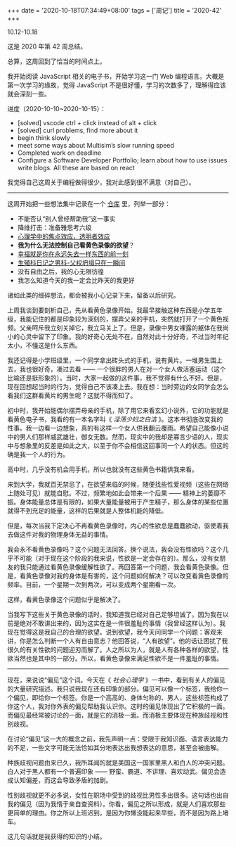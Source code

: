 +++
date = '2020-10-18T07:34:49+08:00'
tags = ['周记']
title = '2020-42'
+++

10.12-10.18

这是 2020 年第 42 周总结。

总算，这周回到了恰当的时间点上。

我开始阅读 JavaScript 相关的电子书，开始学习这一门 Web 编程语言。大概是第一次学习的缘故，觉得 JavaScript 不是很好懂，学习的次数多了，理解得应该就会深刻一些。

进度（2020-10-10~2020-10-15）：

- [solved] vscode ctrl + click instead of alt + click
- [solved] curl problems, find more about it
- begin think slowly
- meet some ways about Multisim’s slow running speed
- Completed work on deadline
- Configure a Software Developer Portfolio; learn about how to use issues write blogs. All these are based on react

我觉得自己这周关于编程做得很少，我对此感到很不满意（对自己）。

---

这周开始把一些想法集中记录在一个 [仓库](https://github.com/Gaotianhe/way-to-life) 里，列举一部分：

- 不能否认“别人曾经帮助我”这一事实
- 降维打击：准备雅思考六级
- [心理学中的焦点效应，透明者效应](https://github.com/Gaotianhe/way-to-life/blob/main/docs/%E5%BF%83%E7%90%86%E5%AD%A6%E4%B8%AD%E7%9A%84%E7%84%A6%E7%82%B9%E6%95%88%E5%BA%94-%E9%80%8F%E6%98%8E%E8%80%85%E6%95%88%E5%BA%94.md)
- **我为什么无法控制自己看黄色录像的欲望**？
- [幸福就是你在永远失去一样东西的前一刻](https://github.com/Gaotianhe/way-to-life/blob/main/docs/%E5%B9%B8%E7%A6%8F%E5%B0%B1%E6%98%AF%E4%BD%A0%E5%9C%A8%E6%B0%B8%E8%BF%9C%E5%A4%B1%E5%8E%BB%E4%B8%80%E6%A0%B7%E4%B8%9C%E8%A5%BF%E7%9A%84%E5%89%8D%E4%B8%80%E5%88%BB.md)
- [生殖科日记之男科\-父权坍塌只在一瞬间](https://github.com/Gaotianhe/way-to-life/blob/main/docs/%E7%94%9F%E6%AE%96%E7%A7%91%E6%97%A5%E8%AE%B0%E4%B9%8B%E7%94%B7%E7%A7%91-%E7%88%B6%E6%9D%83%E5%9D%8D%E5%A1%8C%E5%8F%AA%E5%9C%A8%E4%B8%80%E7%9E%AC%E9%97%B4.md)
- 没有自由之后，我的心无限彷徨
- 我怎么知道今天的我一定会比昨天的我更好

诸如此类的细碎想法，都会被我小心记录下来，留备以后研究。

上周我谈到要剖析自己，先从看黄色录像开始。我最早接触这种东西是小学五年级，我能记住的都是印象较为深刻的，摆弄父亲的手机，突然就打开了一个黄色视频。父亲呵斥我立刻关掉它，我立马关上了。但是，录像中男女裸露的躯体在我尚小的心灵中留下了印象。我的好奇心无处不在，自然对此十分好奇，不过当时年纪太小，不懂这是什么东西。

我还记得是小学班级里，一个同学拿出砖头式的手机，说有黄片。一堆男生围上去，我也很好奇，凑过去看 —— 一个很胖的男人在对一个女人做活塞运动（这个比喻还是挺形象的）。当时，大家一起做的这件事，我不觉得有什么不好。但是，现在回想起当时的行为，觉得自己不该凑上去。我在想：当时旁边的女同学会怎么看我们这群看黄片的男生呢？这就不得而知了。

初中时，我开始能偶尔摆弄母亲的手机，除了用它来看玄幻小说外，它的功能就是看黄色电子书，我看的有一本名字叫《 _淫荡少妇之白洁_ 》。这本书彻底改变我的性事。我一边看一边想象，真的有这样一个女人供我翻云覆雨。希望自己能像小说中的男人们那样威武雄壮，御女无数。然而，现实中的我却是寡言少语的人，现实中与想象里的反差是如此之大，以至于你不会相信这回事同一个人的状态。但这的确是我一个人的行为。

高中时，几乎没有机会用手机，所以也就没有这些黄色书籍供我来看。

来到大学，我就百无禁忌了，在欲望来临的时候，随便找些性爱视频（这些在网络上随处可见）就能自慰。不过，频繁地如此会带来一个后果 —— 精神上的萎靡不振。身体能量总体是有限的，如果大量能量被用于产生精子，那么身体的某些位置就得不到充足的能量，这样的后果就是人整体机能的降低。

但是，每次当我下定决心不再看黄色录像时，内心的性欲总是蠢蠢欲动，驱使着我去做这件对我的物理身体无益的事情。

我会永不看黄色录像吗？这个问题无法回答。换个说法，我会没有性欲吗？这个几乎不可能（对于现在这个阶段的我来说，性欲是一定会存在的）。那么，没有女朋友的我只能通过看黄色录像缓解性欲了。再回答第一个问题，我会看黄色录像。但是，看黄色录像对我的身体是有害的，这个问题如何解决？可以改变看黄色录像的频率。目前，一个星期一次到两次，可以变成两个星期看一次。

这样，看黄色录像这个问题似乎是解决了。

当我写下这些关于黄色录像的话时，我知道我已经对自己足够坦诚了。因为我在以前是绝对不敢讲出来的，因为这实在是一件很羞耻的事情（我曾经这样认为）。我现在觉得这是我自己的合理的欲望。说到欲望，我今天问同学一个问题：客观来讲，你是怎么判断一个人有自由意志？他回答说，“人有欲望”。他的话让困扰了我很久的有关性欲的问题迎刃而解了。人之所以为人，就是人有各种各样的欲望，性欲当然也是其中的一部分。所以，看黄色录像来满足性欲不是一件羞耻的事情。

---

现在，来说说“偏见”这个词。今天在《 _社会心理学_ 》一书中，看到有关人的偏见的大量研究描述。我只说我现在还有印象的部分。偏见可以像一个标签，我给你一个偏见，即给你一个标签。你是一个高高的、身体匀称的、男人，这些标签构成了你这个人，我对你外表的偏见帮助我认识你。这时的偏见体现出了它积极的一面。而偏见最经常被讨论的一面，就是它的消极一面。而消极主要体现在种族歧视和性别歧视。

在讨论“偏见”这一大的概念之前，我先声明一点：受限于我知识面、语言表达能力的不足，一些文字可能无法恰如其分地表达出我想表达的意思，甚至会被曲解。

种族歧视问题由来已久，我所耳闻的就是美国这一国家里黑人和白人的冲突问题。白人对于黑人都有一个普遍印象 —— 野蛮、霸道、不讲理、喜欢动武。偏见会造成认知偏差，而这会导致矛盾的加剧。

性别歧视就更不必多说，女性在职场中受到的歧视比男性多出很多。这句话也出自我的偏见（因为我惰于亲自查资料）。你看，偏见之所以形成，就是人们喜欢那些更简单的理由。你之所以上班迟到，是因为你懒没能起来早些，而不是因为路上堵车。

这几句话就是我获得的知识的小结。
